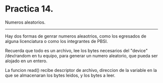 Practica 14.
============
Numeros aleatorios.
___________________
Hay dos formas de genrar numeros aleaotrios, como los egresados de alguna licenciatura o como los integrantes de PBSI.

Recuerda que todo es un archivo, lee los bytes necesarios del "device" /dev/random en tu equipo, para generar un numero aleatorio, que pueda ser alojado en un entero.

La funcion read() recibe descriptor de archivo, direccion de la variable en la que se almacenaran los bytes leidos, y los bytes a leer.
